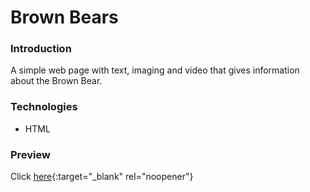 # Brown Bears

### Introduction
A simple web page with text, imaging and video that gives information about the Brown Bear.

### Technologies
- HTML

### Preview
Click [here](https://htmlpreview.github.io/?https://github.com/MartynM1982/Brown_Bears/blob/1ac0894718e29331f07b609dd55a2a46e1749bee/Brown_Bears.html){:target="_blank" rel="noopener"} 


